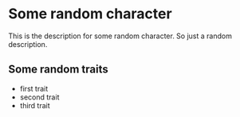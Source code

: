 # Some random character

This is the description for some random character. So just a random description.

## Some random traits

* first trait
* second trait
* third trait
